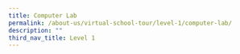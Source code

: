 ```yaml
---
title: Computer Lab
permalink: /about-us/virtual-school-tour/level-1/computer-lab/
description: ""
third_nav_title: Level 1
---
```

